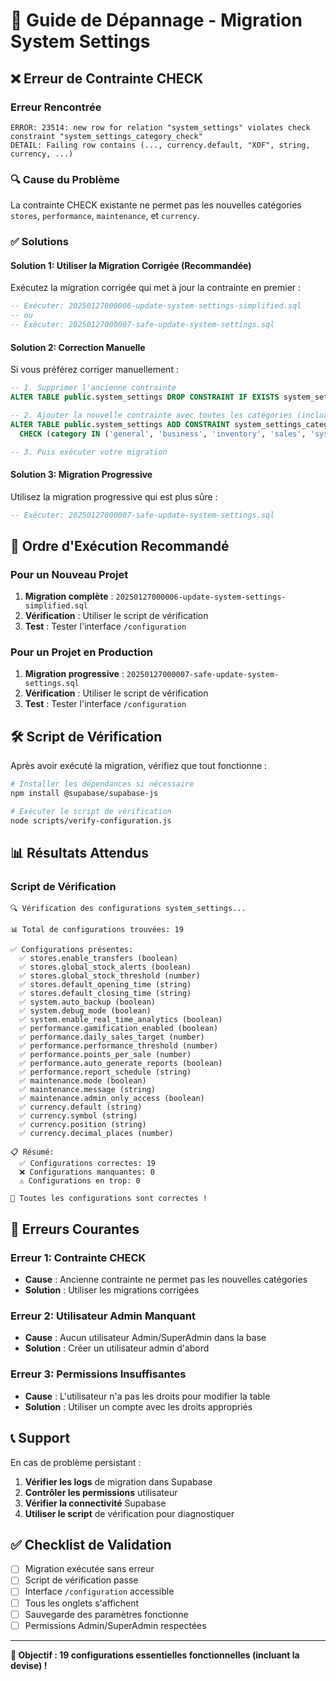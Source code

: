 # 🔧 Guide de Dépannage - Migration System Settings

## ❌ Erreur de Contrainte CHECK

### Erreur Rencontrée
```
ERROR: 23514: new row for relation "system_settings" violates check constraint "system_settings_category_check"
DETAIL: Failing row contains (..., currency.default, "XOF", string, currency, ...)
```

### 🔍 Cause du Problème
La contrainte CHECK existante ne permet pas les nouvelles catégories `stores`, `performance`, `maintenance`, et `currency`.

### ✅ Solutions

#### Solution 1: Utiliser la Migration Corrigée (Recommandée)
Exécutez la migration corrigée qui met à jour la contrainte en premier :

```sql
-- Exécuter: 20250127000006-update-system-settings-simplified.sql
-- ou
-- Exécuter: 20250127000007-safe-update-system-settings.sql
```

#### Solution 2: Correction Manuelle
Si vous préférez corriger manuellement :

```sql
-- 1. Supprimer l'ancienne contrainte
ALTER TABLE public.system_settings DROP CONSTRAINT IF EXISTS system_settings_category_check;

-- 2. Ajouter la nouvelle contrainte avec toutes les catégories (incluant currency)
ALTER TABLE public.system_settings ADD CONSTRAINT system_settings_category_check 
  CHECK (category IN ('general', 'business', 'inventory', 'sales', 'system', 'security', 'notifications', 'interface', 'stores', 'performance', 'maintenance', 'currency'));

-- 3. Puis exécuter votre migration
```

#### Solution 3: Migration Progressive
Utilisez la migration progressive qui est plus sûre :

```sql
-- Exécuter: 20250127000007-safe-update-system-settings.sql
```

## 🔄 Ordre d'Exécution Recommandé

### Pour un Nouveau Projet
1. **Migration complète** : `20250127000006-update-system-settings-simplified.sql`
2. **Vérification** : Utiliser le script de vérification
3. **Test** : Tester l'interface `/configuration`

### Pour un Projet en Production
1. **Migration progressive** : `20250127000007-safe-update-system-settings.sql`
2. **Vérification** : Utiliser le script de vérification
3. **Test** : Tester l'interface `/configuration`

## 🛠️ Script de Vérification

Après avoir exécuté la migration, vérifiez que tout fonctionne :

```bash
# Installer les dépendances si nécessaire
npm install @supabase/supabase-js

# Exécuter le script de vérification
node scripts/verify-configuration.js
```

## 📊 Résultats Attendus

### Script de Vérification
```
🔍 Vérification des configurations system_settings...

📊 Total de configurations trouvées: 19

✅ Configurations présentes:
  ✅ stores.enable_transfers (boolean)
  ✅ stores.global_stock_alerts (boolean)
  ✅ stores.global_stock_threshold (number)
  ✅ stores.default_opening_time (string)
  ✅ stores.default_closing_time (string)
  ✅ system.auto_backup (boolean)
  ✅ system.debug_mode (boolean)
  ✅ system.enable_real_time_analytics (boolean)
  ✅ performance.gamification_enabled (boolean)
  ✅ performance.daily_sales_target (number)
  ✅ performance.performance_threshold (number)
  ✅ performance.points_per_sale (number)
  ✅ performance.auto_generate_reports (boolean)
  ✅ performance.report_schedule (string)
  ✅ maintenance.mode (boolean)
  ✅ maintenance.message (string)
  ✅ maintenance.admin_only_access (boolean)
  ✅ currency.default (string)
  ✅ currency.symbol (string)
  ✅ currency.position (string)
  ✅ currency.decimal_places (number)

📋 Résumé:
  ✅ Configurations correctes: 19
  ❌ Configurations manquantes: 0
  ⚠️ Configurations en trop: 0

🎉 Toutes les configurations sont correctes !
```

## 🚨 Erreurs Courantes

### Erreur 1: Contrainte CHECK
- **Cause** : Ancienne contrainte ne permet pas les nouvelles catégories
- **Solution** : Utiliser les migrations corrigées

### Erreur 2: Utilisateur Admin Manquant
- **Cause** : Aucun utilisateur Admin/SuperAdmin dans la base
- **Solution** : Créer un utilisateur admin d'abord

### Erreur 3: Permissions Insuffisantes
- **Cause** : L'utilisateur n'a pas les droits pour modifier la table
- **Solution** : Utiliser un compte avec les droits appropriés

## 📞 Support

En cas de problème persistant :

1. **Vérifier les logs** de migration dans Supabase
2. **Contrôler les permissions** utilisateur
3. **Vérifier la connectivité** Supabase
4. **Utiliser le script** de vérification pour diagnostiquer

## ✅ Checklist de Validation

- [ ] Migration exécutée sans erreur
- [ ] Script de vérification passe
- [ ] Interface `/configuration` accessible
- [ ] Tous les onglets s'affichent
- [ ] Sauvegarde des paramètres fonctionne
- [ ] Permissions Admin/SuperAdmin respectées

---

**🎯 Objectif : 19 configurations essentielles fonctionnelles (incluant la devise) !** 